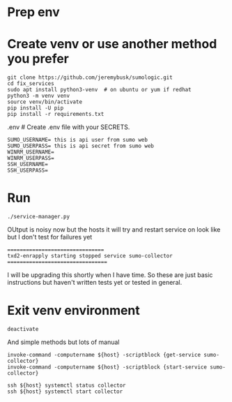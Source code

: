 # Prep env

# Create venv or use another method you prefer
```
git clone https://github.com/jeremybusk/sumologic.git
cd fix_services
sudo apt install python3-venv  # on ubuntu or yum if redhat
python3 -m venv venv
source venv/bin/activate
pip install -U pip
pip install -r requirements.txt
```

.env  # Create .env file with your SECRETS.
```
SUMO_USERNAME= this is api user from sumo web
SUMO_USERPASS= this is api secret from sumo web
WINRM_USERNAME=
WINRM_USERPASS=
SSH_USERNAME=
SSH_USERPASS=
```

# Run
```
./service-manager.py 
```

OUtput is noisy now but the hosts it will try and restart service on look like but I don't test for failures yet
```
===============================
txd2-enrapply starting stopped service sumo-collector
================================
```

I will be upgrading this shortly when I have time. So these are just basic instructions but haven't written tests yet or tested in general.

# Exit venv environment
```
deactivate
```

And simple methods but lots of manual
```
invoke-command -computername ${host} -scriptblock {get-service sumo-collector}
invoke-command -computername ${host} -scriptblock {start-service sumo-collector}

ssh ${host} systemctl status collector
ssh ${host} systemctl start collector
```
